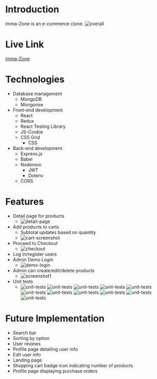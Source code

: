 # Introduction
imma-Zone is an e-commerce clone.
![overall](public/images/overall.gif)

# Live Link

[imma-Zone](https://e-commerce-5555-frontend.herokuapp.com/)

# Technologies

- Database management
	- MongoDB
  - Mongoose
- Front-end development
	- React
  - Redux
  - React Testing Library
  - JS-Cookie
  - CSS Grid
	- CSS
- Back-end development
	- Express.js
  - Babel
  - Nodemon
	- JWT
	- Dotenv
  - CORS

# Features

- Detail page for products
  - ![detail-page](public/images/detail-page.png)
- Add products to carts
  - Subtotal updates based on quantity
  - ![cart-screenshot](public/images/cart-screenshot.png)
- Proceed to Checkout
  - ![checkout](public/images/proceed-to-checkout.gif)
- Log in/register users
- Admin Demo Login
  - ![demo-login](public/images/demo-login.png)
- Admin can create/edit/delete products
  - ![screenshot1](public/images/screenshot1.png)
- Unit tests
  - ![unit-tests](public/images/screenshot2.png)
  ![unit-tests](public/images/appjs-test.png)
  ![unit-tests](public/images/cartjs-test.png)
  ![unit-tests](public/images/loginjs-test.png)
  ![unit-tests](public/images/oderplacementjs-test.png)
  ![unit-tests](public/images/paymentjs-test.png)
  ![unit-tests](public/images/productdetailjs-test.png)
  ![unit-tests](public/images/productsjs-test.png)
  ![unit-tests](public/images/shippingaddressjs-test.png)
  ![unit-tests](public/images/userprofilejs-test.png)
  ![unit-tests](public/images/userregisterjs-test.png)

# Future Implementation
- Search bar
- Sorting by option
- User reviews
- Profile page detailing user info
- Edit user info
- Landing page
- Shopping cart badge icon indicating number of products
- Profile page displaying purchase orders